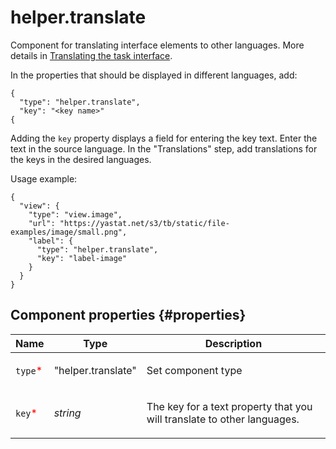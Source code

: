 # helper.translate

Component for translating interface elements to other languages. More details in [Translating the task interface](https://toloka.ai/docs/guide/concepts/project-languages.html#project-languages__interface-translate).

In the properties that should be displayed in different languages, add:

```
{
  "type": "helper.translate",
  "key": "<key name>"
{
```

Adding the `key` property displays a field for entering the key text. Enter the text in the source language. In the "Translations" step, add translations for the keys in the desired languages.

Usage example:

```
{
  "view": {
    "type": "view.image",
    "url": "https://yastat.net/s3/tb/static/file-examples/image/small.png",
    "label": {
      "type": "helper.translate",
      "key": "label-image"
    }
  }
}
```

## Component properties {#properties}

| Name                                     | Type               | Description                                                                    |
| ---------------------------------------- | ------------------ | ------------------------------------------------------------------------------ |
| `type`<span style="color: red">\*</span> | "helper.translate" | <p>Set component type</p>                                                      |
| `key`<span style="color: red">\*</span>  | _string_           | <p>The key for a text property that you will translate to other languages.</p> |
